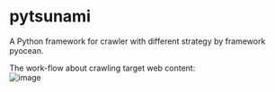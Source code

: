 # pytsunami

A Python framework for crawler with different strategy by framework pyocean.

The work-flow about crawling target web content: <br>
![image](https://github.com/Chisanan232/pytsunami/tree/master/doc/imgs/PyTsunami-Work_Flow.png)

